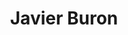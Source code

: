 ---
title: Javier Buron
category: team
position: Director
image: javier-buron.jpg
project: current
---